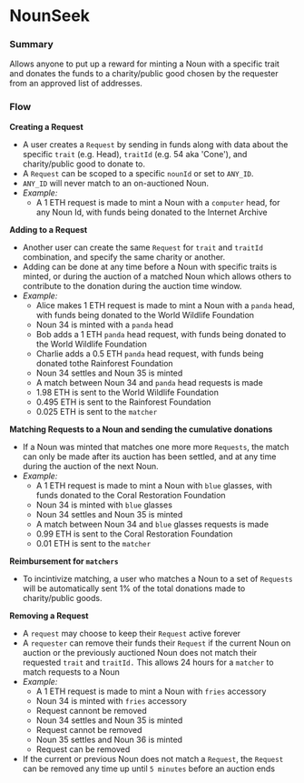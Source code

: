 # NounSeek
### Summary
Allows anyone to put up a reward for minting a Noun with a specific trait and donates the funds to a charity/public good chosen by the requester from an approved list of addresses.
### Flow
**Creating a Request**
-  A user creates a `Request` by sending in funds along with data about the specific `trait` (e.g. Head), `traitId` (e.g. 54 aka 'Cone'), and charity/public good to donate to.
- A `Request` can be scoped to a specific `nounId` or set to `ANY_ID`.
- `ANY_ID` will never match to an on-auctioned Noun.
 - *Example:*
   - A 1 ETH request is made to mint a Noun with a `computer` head, for any Noun Id, with funds being donated to the Internet Archive

**Adding to a Request**
- Another user can create the same `Request` for `trait` and `traitId` combination, and specify the same charity or another.
- Adding can be done at any time before a Noun with specific traits is minted, or during the auction of a matched Noun which allows others to contribute to the donation during the auction time window.
 - *Example:*
   - Alice makes 1 ETH request is made to mint a Noun with a `panda` head, with funds being donated to the World Wildlife Foundation
   - Noun 34 is minted with a `panda` head
   - Bob adds a 1 ETH `panda` head request, with funds being donated to the World Wildlife Foundation
   - Charlie adds a 0.5 ETH `panda` head request, with funds being donated tothe Rainforest Foundation
   - Noun 34 settles and Noun 35 is minted
   - A match between Noun 34 and `panda` head requests is made
   - 1.98 ETH is sent to the World Wildlife Foundation
   - 0.495 ETH is sent to the Rainforest Foundation
   - 0.025 ETH is sent to the `matcher`

**Matching Requests to a Noun and sending the cumulative donations**
- If a Noun was minted that matches one more more `Requests`, the match can only be made after its auction has been settled, and at any time during the auction of the next Noun.
 - *Example:*
   - A 1 ETH request is made to mint a Noun with `blue` glasses, with funds donated to the Coral Restoration Foundation
   - Noun 34 is minted with `blue` glasses
   - Noun 34 settles and Noun 35 is minted
   - A match between Noun 34 and `blue` glasses requests is made
   - 0.99 ETH is sent to the Coral Restoration Foundation
   - 0.01 ETH is sent to the `matcher`

**Reimbursement for `matchers`**
- To incintivize matching, a user who matches a Noun to a set of `Requests` will be automatically sent 1% of the total donations made to charity/public goods.

**Removing a Request**
- A `request` may choose to keep their `Request` active forever
- A `requester` can remove their funds their `Request` if the current Noun on auction or the previously auctioned Noun does not match their requested `trait` and `traitId.` This allows 24 hours for a `matcher` to match requests to a Noun
 - *Example:*
   - A 1 ETH request is made to mint a Noun with `fries` accessory
   - Noun 34 is minted with `fries` accessory
   - Request cannont be removed
   - Noun 34 settles and Noun 35 is minted
   - Request cannot be removed
   - Noun 35 settles and Noun 36 is minted
   - Request can be removed
- If the current or previous Noun does not match a `Request`, the `Request` can be removed any time up until `5 minutes` before an auction ends